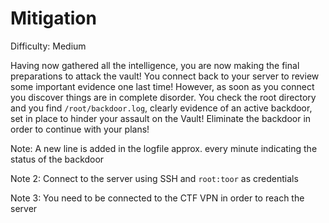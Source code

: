 # Mitigation

Difficulty: Medium

Having now gathered all the intelligence, you are now making the final preparations to attack the vault! You connect back to your server to review some important evidence one last time! However, as soon as you connect you discover things are in complete disorder. You check the root directory and you find `/root/backdoor.log`, clearly evidence of an active backdoor, set in place to hinder your assault on the Vault! Eliminate the backdoor in order to continue with your plans!  

Note: A new line is added in the logfile approx. every minute indicating the status of the backdoor  

Note 2: Connect to the server using SSH and `root:toor` as credentials  

Note 3: You need to be connected to the CTF VPN in order to reach the server